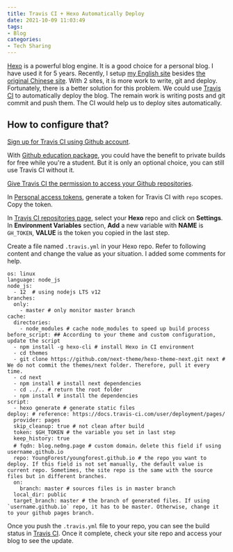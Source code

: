 ```yaml
---
title: Travis CI + Hexo Automatically Deploy
date: 2021-10-09 11:03:49
tags:
- Blog
categories:
- Tech Sharing
---
```


[Hexo](https://hexo.io/docs/) is a powerful blog engine. It is a good choice for a personal blog. I have used it for 5 years. Recently, I setup [my English site](https://youngforest.github.io/en) besides [the original Chinese site](https://youngforest.github.io/). With 2 sites, it is more work to write, git and deploy.
Fortunately, there is a better solution for this problem. We could use [Travis CI](https://travis-ci.com/) to automatically deploy the blog. The remain work is writing posts and git commit and push them. The CI would help us to deploy sites automatically.

<!-- more -->

## How to configure that?

[Sign up for Travis CI using Github account](https://education.travis-ci.com/).

With [Github education package](https://education.github.com/pack/offers), you could have the benefit to private builds for free while you're a student. But it is only an optional choice, you can still use Travis CI without it.

[Give Travis CI the permission to access your Github repositories](https://app.travis-ci.com/account/repositories).

In [Personal access tokens](https://github.com/settings/tokens), generate a token for Travis CI with `repo` scopes. Copy the token.

In [Travis CI repositories page](https://app.travis-ci.com/account/repositories), select your **Hexo** repo and click on **Settings**. In **Environment Variables** section, **Add** a new variable with **NAME** is `GH_TOKEN`, **VALUE** is the token you copied in the last step.

Create a file named `.travis.yml` in your Hexo repo. Refer to following content and change the value as your situation. I added some comments for help.

```
os: linux
language: node_js 
node_js:
  - 12  # using nodejs LTS v12
branches:
  only:
    - master # only monitor master branch
cache:
  directories:
    - node_modules # cache node_modules to speed up build process
before_script: ## According to your theme and custom configuration, update the script
  - npm install -g hexo-cli # install Hexo in CI environment
  - cd themes 
  - git clone https://github.com/next-theme/hexo-theme-next.git next # We do not commit the themes/next folder. Therefore, pull it every time.
  - cd next
  - npm install # install next dependencies
  - cd ../.. # return the root folder
  - npm install # install the dependencies
script: 
  - hexo generate # generate static files
deploy: # reference: https://docs.travis-ci.com/user/deployment/pages/
  provider: pages
  skip_cleanup: true # not clean after build
  token: $GH_TOKEN # the variable you set in last step
  keep_history: true
  # fqdn: blog.ne0ng.page # custom domain，delete this field if using username.github.io
  repo: YoungForest/youngforest.github.io # the repo you want to deploy. If this field is not set manually, the default value is current repo. Sometimes, the site repo is the same with the source files but in different branches.
  on:
    branch: master # sources files is in master branch
  local_dir: public 
  target_branch: master # the branch of generated files. If using `username.github.io` repo, it has to be master. Otherwise, change it to your github pages branch.
```

Once you push the `.travis.yml` file to your repo, you can see the build status in [Travis CI](https://app.travis-ci.com/). Once it complete, check your site repo and access your blog to see the update.